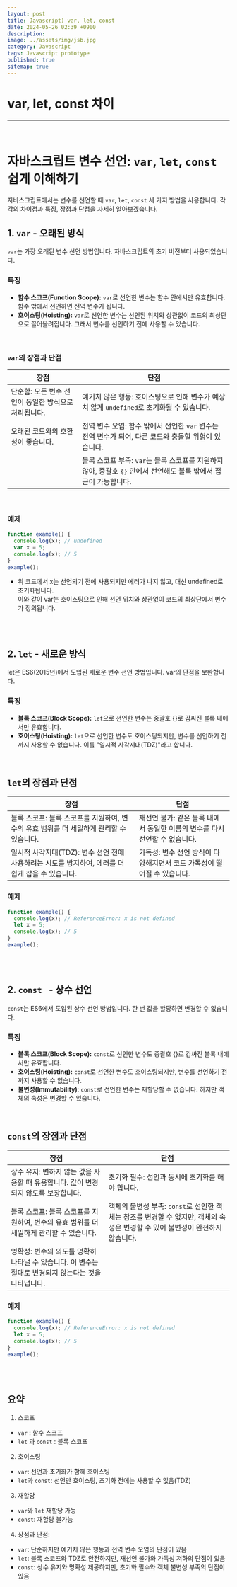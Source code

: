 ```yaml
---
layout: post
title: Javascript) var, let, const
date: 2024-05-26 02:39 +0900
description: 
image: ../assets/img/jsb.jpg
category: Javascript
tags: Javascript prototype
published: true
sitemap: true
---
```


# var, let, const 차이    
--- 

<br> 

# 자바스크립트 변수 선언: `var`, `let`, `const` 쉽게 이해하기   

자바스크립트에서는 변수를 선언할 때 `var`, `let`, `const` 세 가지 방법을 사용합니다. 각각의 차이점과 특징, 장점과 단점을 자세히 알아보겠습니다.   

## 1. `var` - 오래된 방식   
`var`는 가장 오래된 변수 선언 방법입니다. 자바스크립트의 초기 버전부터 사용되었습니다.   

### 특징   
- **함수 스코프(Function Scope):** `var`로 선언한 변수는 함수 안에서만 유효합니다. 함수 밖에서 선언하면 전역 변수가 됩니다.   
- **호이스팅(Hoisting):** `var`로 선언한 변수는 선언된 위치와 상관없이 코드의 최상단으로 끌어올려집니다. 그래서  변수를 선언하기 전에 사용할 수 있습니다.   

<br>
   
### `var`의 장점과 단점   

| 장점                                | 단점                                           |
|-----------------------------------|----------------------------------------------|
| 단순함: 모든 변수 선언이 동일한 방식으로 처리됩니다. | 예기치 않은 행동: 호이스팅으로 인해 변수가 예상치 않게 `undefined`로 초기화될 수 있습니다. |
| 오래된 코드와의 호환성이 좋습니다.      | 전역 변수 오염: 함수 밖에서 선언한 `var` 변수는 전역 변수가 되어, 다른 코드와 충돌할 위험이 있습니다.  |
|                                   | 블록 스코프 부족: `var`는 블록 스코프를 지원하지 않아, 중괄호 `{}` 안에서 선언해도 블록 밖에서 접근이 가능합니다. |

<br>

### 예제   
```javascript
function example() {
  console.log(x); // undefined
  var x = 5;
  console.log(x); // 5
}
example();
```

- 위 코드에서 x는 선언되기 전에 사용되지만 에러가 나지 않고, 대신 undefined로 초기화됩니다.    
이와 같이 var는 호이스팅으로 인해 선언 위치와 상관없이 코드의 최상단에서 변수가 정의됩니다.   

<br>
<br>

## 2. `let` - 새로운 방식    
let은 ES6(2015년)에서 도입된 새로운 변수 선언 방법입니다. var의 단점을 보완합니다.   

### 특징   
- **블록 스코프(Block Scope):** `let`으로 선언한 변수는 중괄호 {}로 감싸진 블록 내에서만 유효합니다.
- **호이스팅(Hoisting):** `let`으로 선언한 변수도 호이스팅되지만, 변수를 선언하기 전까지 사용할 수 없습니다. 이를 "일시적 사각지대(TDZ)"라고 합니다. 

<br>  

## `let`의 장점과 단점

| 장점                                | 단점                                      |
|-----------------------------------|-----------------------------------------|
| 블록 스코프: 블록 스코프를 지원하여, 변수의 유효 범위를 더 세밀하게 관리할 수 있습니다. | 재선언 불가: 같은 블록 내에서 동일한 이름의 변수를 다시 선언할 수 없습니다. |
| 일시적 사각지대(TDZ): 변수 선언 전에 사용하려는 시도를 방지하여, 에러를 더 쉽게 잡을 수 있습니다. | 가독성: 변수 선언 방식이 다양해지면서 코드 가독성이 떨어질 수 있습니다. |
   
### 예제   
```javascript
function example() {
  console.log(x); // ReferenceError: x is not defined
  let x = 5;
  console.log(x); // 5
}
example();
```

<br>
<br>

## 2. `const ` - 상수 선언 
`const`는 ES6에서 도입된 상수 선언 방법입니다. 한 번 값을 할당하면 변경할 수 없습니다.   

### 특징   
- **블록 스코프(Block Scope):** `const`로 선언한 변수도 중괄호 {}로 감싸진 블록 내에서만 유효합니다.   
- **호이스팅(Hoisting):** `const`로 선언한 변수도 호이스팅되지만, 변수를 선언하기 전까지 사용할 수 없습니다.   
- **불변성(Immutability)**: `const`로 선언한 변수는 재할당할 수 없습니다. 하지만 객체의 속성은 변경할 수 있습니다.
<br>  

## `const`의 장점과 단점

| 장점                              | 단점                                  |
|---------------------------------|-------------------------------------|
| 상수 유지: 변하지 않는 값을 사용할 때 유용합니다. 값이 변경되지 않도록 보장합니다. | 초기화 필수: 선언과 동시에 초기화를 해야 합니다. |
| 블록 스코프: 블록 스코프를 지원하여, 변수의 유효 범위를 더 세밀하게 관리할 수 있습니다. | 객체의 불변성 부족: `const`로 선언한 객체는 참조를 변경할 수 없지만, 객체의 속성은 변경할 수 있어 불변성이 완전하지 않습니다. |
| 명확성: 변수의 의도를 명확히 나타낼 수 있습니다. 이 변수는 절대로 변경되지 않는다는 것을 나타냅니다. |                                     |
   
### 예제   
```javascript
function example() {
  console.log(x); // ReferenceError: x is not defined
  let x = 5;
  console.log(x); // 5
}
example();
```

<br>
<br>

## 요약

1. 스코프   
- `var` : 함수 스코프   
- `let` 과 `const` : 블록 스코프    
   
2. 호이스팅 
- `var`: 선언과 초기화가 함께 호이스팅    
- `let`과 `const`: 선언만 호이스팅, 초기화 전에는 사용할 수 없음(TDZ)   
   
3. 재할당 
- `var`와 `let` 재할당 가능
- `const`: 재할당 불가능    
   
4. 장점과 단점: 
- `var`: 단순하지만 예기치 않은 행동과 전역 변수 오염의 단점이 있음   
- `let`: 블록 스코프와 TDZ로 안전하지만, 재선언 불가와 가독성 저하의 단점이 있음   
- `const`: 상수 유지와 명확성 제공하지만, 초기화 필수와 객체 불변성 부족의 단점이 있음   